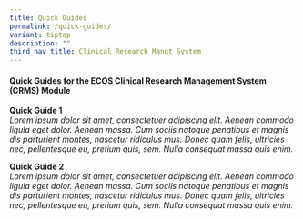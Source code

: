 ```yaml
---
title: Quick Guides
permalink: /quick-guides/
variant: tiptap
description: ""
third_nav_title: Clinical Research Mangt System
---
```

<h4>Quick Guides for the ECOS Clinical Research Management System (CRMS) Module</h4>
<p></p>
<p><strong>Quick Guide 1</strong>
<br><em>Lorem ipsum dolor sit amet, consectetuer adipiscing elit. Aenean commodo ligula eget dolor. Aenean massa. Cum sociis natoque penatibus et magnis dis parturient montes, nascetur ridiculus mus. Donec quam felis, ultricies nec, pellentesque eu, pretium quis, sem. Nulla consequat massa quis enim. </em>
</p>
<p></p>
<p><strong>Quick Guide 2</strong>
<br><em>Lorem ipsum dolor sit amet, consectetuer adipiscing elit. Aenean commodo ligula eget dolor. Aenean massa. Cum sociis natoque penatibus et magnis dis parturient montes, nascetur ridiculus mus. Donec quam felis, ultricies nec, pellentesque eu, pretium quis, sem. Nulla consequat massa quis enim. </em>
</p>